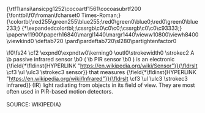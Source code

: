 {\rtf1\ansi\ansicpg1252\cocoartf1561\cocoasubrtf200
{\fonttbl\f0\froman\fcharset0 Times-Roman;}
{\colortbl;\red255\green255\blue255;\red0\green0\blue0;\red0\green0\blue233;}
{\*\expandedcolortbl;;\cssrgb\c0\c0\c0;\cssrgb\c0\c0\c93333;}
\paperw11900\paperh16840\margl1440\margr1440\vieww10800\viewh8400\viewkind0
\deftab720
\pard\pardeftab720\sl280\partightenfactor0

\f0\fs24 \cf2 \expnd0\expndtw0\kerning0
\outl0\strokewidth0 \strokec2 A 
\b passive infrared sensor
\b0  (
\b PIR sensor
\b0 ) is an electronic {\field{\*\fldinst{HYPERLINK "https://en.wikipedia.org/wiki/Sensor"}}{\fldrslt \cf3 \ul \ulc3 \strokec3 sensor}} that measures {\field{\*\fldinst{HYPERLINK "https://en.wikipedia.org/wiki/Infrared"}}{\fldrslt \cf3 \ul \ulc3 \strokec3 infrared}} (IR) light radiating from objects in its field of view. They are most often used in PIR-based motion detectors.\
\
SOURCE: WIKIPEDIA}